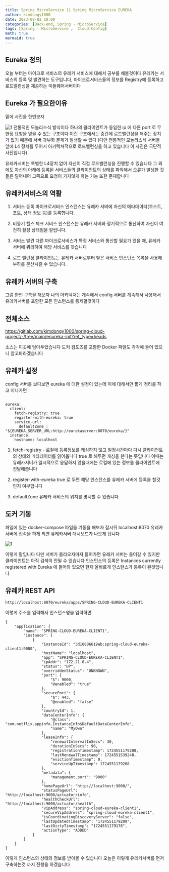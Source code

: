 ```yaml
---
title: Spring MicroService 11 Spring MicroService EUREKA
author: kimdongy1000
date: 2023-08-02 10:00
categories: [Back-end, Spring - MicroService]
tags: [Spring - MicroService ,  Cloud-Config]
math: true
mermaid: true
---
```


## Eureka 정의 
오늘 부터는 마이크로 서비스의 유레카 서비스에 대해서 공부를 해볼것이다 유레카는 서비스의 등록 및 발견하는 도구입니다, 마이크로서비스들의 정보를 Registry에 등록하고 로드밸런싱을 제공하는 미들웨어서버이다

## Eureka 가 필요한이유 
밑에 사진을 한번보자 

![1](https://github.com/user-attachments/assets/a2928fe6-2684-41b9-ba93-495f0ef1ea52) 전통적인 모놀리스식 방식이다 하나의 클라이언트가 동일한 ip 에 다른 port 로 무한정 요청을 넣을 수 있는 구조이다 이런 구조에서는 중간에 로드벨런싱을 해주는 장치가 없기 때문에 서버 과부화 문제가 발생할 수 있다 (다만 전통적인 모놀리스식 서버들 앞에 L4 장치를 두어서 아키텍쳐적으로 로드벨런싱을 하고 있습니다 이 사진은 극단적 사진입니다)

유레카서버는 특별한 L4장치 없이 자신이 직접 로드밸런싱을 진행할 수 있습니다 그 외에도 자신의 아래에 등록된 서비스들의 클라이언트의 상태를 파악해서 오류가 발생한 것들은 덜어내어 그쪽으로 요청이 가지않게 하는 기능 또한 존재합니다 

## 유레카서비스의 역활 

1. 서비스 등록
  마이크로서비스 인스턴스는 유레카 서버에 자신의 메타데이터(호스트, 포트, 상태 정보 등)를 등록합니다.

2. 비동기 헬스 체크
  서비스 인스턴스는 유레카 서버와 정기적으로 통신하여 자신이 여전히 활성 상태임을 알립니다.

3. 서비스 발견 
  다른 마이크로서비스가 특정 서비스와 통신할 필요가 있을 때, 유레카 서버에 쿼리하여 해당 서비스를 찾습니다

4. 로드 밸런싱 
  클라이언트는 유레카 서버로부터 받은 서비스 인스턴스 목록을 사용해 부하를 분산시킬 수 있습니다.


## 유레카 서버의 구축 
그럼 한번 구축을 해보자 나의 아키텍쳐는 계속해서 config 서버를 계속해서 사용해서 유레카서버를 포함한 모든 인스턴스를 통제할것이다 

## 전체소스
https://gitlab.com/kimdongy1000/spring-cloud-project/-/tree/main/enureka-init?ref_type=heads

소스는 이곳에 담아두었습니다 도커 컴포즈를 포함한 Docker 파일도 각각에 들어 있으니 참고바라겠습니다 

## 유레카 설정 
config 서버를 보다보면 eureka 에 대한 설정이 있는데 이에 대해서만 짧게 정리를 하고 지나가면

```

eureka:
  client:
    fetch-registry: true
    register-with-eureka: true
    service-url:
      defaultZone : "${EUREKA_SERVER_URL:http://eurekaserver:8070/eureka/}"
  instance:
    hostname: localhost

```
1. fetch-registry - 로컬에 등록정보를 캐싱하지 않고 일정시간마다 다시 클라이언트의 상태와 메타데이터를 읽어옵니다 true 로 해두면 캐싱을 한다는 뜻입니다 이때는 유레카서버가 일시적으로 응답하지 않을때에는 로컬에 있는 정보를 클라이언트에 전달해줍니다 

2. register-with-eureka true 로 두면 해당 인스턴스를 유레카 서버에 등록을 할것인지 여부입니다 

3. defaultZone 유레카 서비스의 위치를 명시할 수 있습니다 

## 도커 기동 
파일에 있는 docker-compose 파일을 기동을 해보자 잠시뒤 localhost:8070 유레카 서버에 접속을 하게 되면 유레카서버 대시보드가 나오게 됩니다 

![1](https://github.com/user-attachments/assets/c739ea12-a84c-481a-bbc8-634db2c1d2de)

이렇게 말입니다 다만 서버가 올라오자마자 들어가면 유레카 서버는 들어갈 수 있지만 클라이언트는 아직 검색이 안될 수 있습니다 
인스턴스의 등록은 Instances currently registered with Eureka 에 들어와 있으면 현재 올바르게 인스턴스가 등록이 된것입니다

## 유레카 REST API 
```
http://localhost:8070/eureka/apps/SPRING-CLOUD-EUREKA-CLIENT1

```

이렇게 주소를 입력해서 인스턴스명을 입력하면 

```
{
    "application": {
        "name": "SPRING-CLOUD-EUREKA-CLIENT1",
        "instance": [
            {
                "instanceId": "3d10806619ab:spring-cloud-eureka-client1:9000",
                "hostName": "localhost",
                "app": "SPRING-CLOUD-EUREKA-CLIENT1",
                "ipAddr": "172.21.0.4",
                "status": "UP",
                "overriddenStatus": "UNKNOWN",
                "port": {
                    "$": 9000,
                    "@enabled": "true"
                },
                "securePort": {
                    "$": 443,
                    "@enabled": "false"
                },
                "countryId": 1,
                "dataCenterInfo": {
                    "@class": "com.netflix.appinfo.InstanceInfo$DefaultDataCenterInfo",
                    "name": "MyOwn"
                },
                "leaseInfo": {
                    "renewalIntervalInSecs": 30,
                    "durationInSecs": 90,
                    "registrationTimestamp": 1724551179208,
                    "lastRenewalTimestamp": 1724551539248,
                    "evictionTimestamp": 0,
                    "serviceUpTimestamp": 1724551179208
                },
                "metadata": {
                    "management.port": "9000"
                },
                "homePageUrl": "http://localhost:9000/",
                "statusPageUrl": "http://localhost:9000/actuator/info",
                "healthCheckUrl": "http://localhost:9000/actuator/health",
                "vipAddress": "spring-cloud-eureka-client1",
                "secureVipAddress": "spring-cloud-eureka-client1",
                "isCoordinatingDiscoveryServer": "false",
                "lastUpdatedTimestamp": "1724551179209",
                "lastDirtyTimestamp": "1724551179178",
                "actionType": "ADDED"
            }
        ]
    }
}

```
이렇게 인스턴스의 상태와 정보를 받아볼 수 있습니다 오늘은 이렇게 유레카서버를 먼저 구축하는것 까지 진행을 하겠습니다 
















